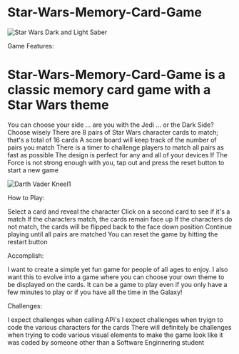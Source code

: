 # Star-Wars-Memory-Card-Game

![Star Wars Dark and Light Saber](https://github.com/ahunter623/Star-Wars-Memory-Card-Game/assets/132928340/4f300519-a812-41dd-8b9a-62854b1e5b45)


Game Features:

# Star-Wars-Memory-Card-Game is a classic memory card game with a Star Wars theme
You can choose your side ... are you with the Jedi ... or the Dark Side? Choose wisely
There are 8 pairs of Star Wars character cards to match; that's a total of 16 cards
A score board will keep track of the number of pairs you match
There is a timer to challenge players to match all pairs as fast as possible
The design is perfect for any and all of your devices
If The Force is not strong enough with you, tap out and press the reset button to start a new game

![Darth Vader Kneel1](https://github.com/ahunter623/Star-Wars-Memory-Card-Game/assets/132928340/3b8cdb08-c5a4-4382-82d8-d1e42614c915)


How to Play:

Select a card and reveal the character
Click on a second card to see if it's a match
If the characters match, the cards remain face up
If the characters do not match, the cards will be flipped back to the face down position
Continue playing until all pairs are matched
You can reset the game by hitting the restart button

Accomplish:

I want to create a simple yet fun game for people of all ages to enjoy. I also want this to evolve into a game where you can choose your own theme to be displayed on the cards. It can be a game to play even if you only have a few minutes to play or if you have all the time in the Galaxy!

Challenges:

I expect challenges when calling APi's
I expect challenges when tryign to code the various characters for the cards
There will definitely be challenges when trying to code various visual elements to make the game look like it was coded by someone other than a Software Enginnering student
